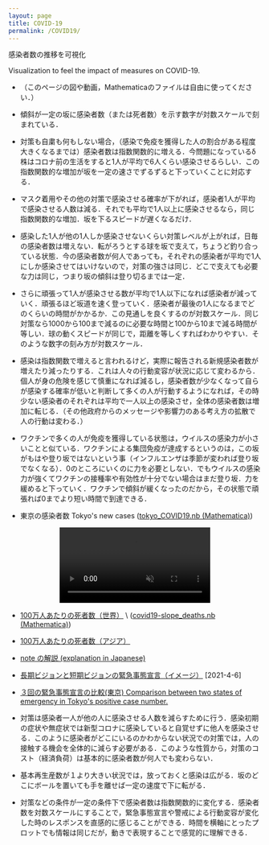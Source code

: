 ```yaml
---
layout: page
title: COVID-19
permalink: /COVID19/
---
```


感染者数の推移を可視化 

Visualization to feel the impact of measures on COVID-19.

- （このページの図や動画，Mathematicaのファイルは自由に使ってください．）

- 傾斜が一定の坂に感染者数（または死者数）を示す数字が対数スケールで刻まれている．

- 対策も自粛も何もしない場合，（感染で免疫を獲得した人の割合がある程度大きくなるまでは）感染者数は指数関数的に増える．今問題になっているδ株はコロナ前の生活をすると1人が平均で6人くらい感染させるらしい．この指数関数的な増加が坂を一定の速さでずるずると下っていくことに対応する．

- マスク着用やその他の対策で感染させる確率が下がれば，感染者1人が平均で感染させる人数は減る．それでも平均で1人以上に感染させるなら，同じ指数関数的な増加．坂を下るスピードが遅くなるだけ．

- 感染した1人が他の1人しか感染させないくらい対策レベルが上がれば，日毎の感染者数は増えない．転がろうとする球を坂で支えて，ちょうど釣り合っている状態．今の感染者数が何人であっても，それぞれの感染者が平均で1人にしか感染させてはいけないので，対策の強さは同じ．どこで支えても必要な力は同じ，つまり坂の傾斜は登り切るまでは一定．

- さらに頑張って1人が感染させる数が平均で1人以下になれば感染者が減っていく．頑張るほど坂道を速く登っていく．感染者が最後の1人になるまでどのくらいの時間がかかるか．この見通しを良くするのが対数スケール．同じ対策なら1000から100まで減るのに必要な時間と100から10まで減る時間が等しい．球の動くスピードが同じで，距離を等しくすればわかりやすい．そのような数字の刻み方が対数スケール．

- 感染は指数関数で増えると言われるけど，実際に報告される新規感染者数が増えたり減ったりする．これは人々の行動変容が状況に応じて変わるから．個人が身の危険を感じて慎重になれば減るし，感染者数が少なくなって自らが感染する確率が低いと判断して多くの人が行動するようになれば，その時少ない感染者のそれぞれは平均で一人以上の感染させ，全体の感染者数は増加に転じる．（その他政府からのメッセージや影響力のある考え方の拡散で人の行動は変わる．）

- ワクチンで多くの人が免疫を獲得している状態は，ウイルスの感染力が小さいことと似ている．ワクチンによる集団免疫が達成するというのは，この坂がもはや登り坂ではないという事（インフルエンザは季節が変われば登り坂でなくなる）．0のところにいくのに力を必要としない．でもウイルスの感染力が強くてワクチンの接種率や有効性が十分でない場合はまだ登り坂．力を緩めると下っていく．ワクチンで傾斜が緩くなったのだから，その状態で頑張れば0までより短い時間で到達できる．



- 東京の感染者数 Tokyo's new cases ([tokyo_COVID19.nb (Mathematica)](/assets/misc/tokyo_COVID19.nb))

<center>
<video muted autoplay controls>
    <source src="/assets/movie/Tokyo_new_cases.mp4" type="video/mp4">
</video>
</center>

- [100万人あたりの死者数（世界）](/assets/movie/world_death_per_M.mp4) \\
 ([covid19-slope_deaths.nb (Mathematica)](/assets/misc/covid19-slope_deaths.nb))

- [100万人あたりの死者数（アジア）](/assets/movie/asia_death_per_M.mp4)

- [note の解説 (explanation in Japanese)](https://note.com/ryseto/n/n432fcc37c992)


- [長期ビジョンと短期ビジョンの緊急事態宣言（イメージ）](/assets/img/zerocovid3.jpg) [2021-4-6]

- [３回の緊急事態宣言の比較(東京) Comparison between two states of emergency in Tokyo's positive case number.](/assets/movie/tokyo.gif)

- 対策は感染者一人が他の人に感染させる人数を減らすために行う．感染初期の症状や無症状では新型コロナに感染していると自覚せずに他人を感染させる．このように感染者がどこにいるのかわからない状況での対策では，人の接触する機会を全体的に減らす必要がある．このような性質から，対策のコスト（経済負荷）は基本的に感染者数が何人でも変わらない．

- 基本再生産数が１より大きい状況では，放っておくと感染は広がる．坂のどこにボールを置いても手を離せば一定の速度で下に転がる．


- 対策などの条件が一定の条件下で感染者数は指数関数的に変化する．感染者数を対数スケールにすることで，緊急事態宣言や警戒による行動変容が変化した時のレスポンスを直感的に感じることができる．時間を横軸にとったプロットでも情報は同じだが，動きで表現することで感覚的に理解できる．

